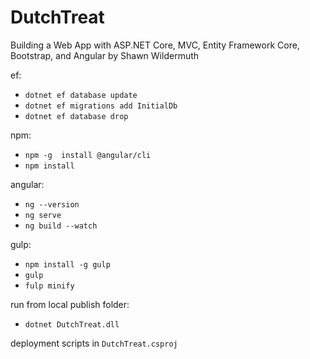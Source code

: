 # DutchTreat

Building a Web App with ASP.NET Core, MVC, Entity Framework Core, Bootstrap, and Angular
by Shawn Wildermuth

ef: 
* `dotnet ef database update`
* `dotnet ef migrations add InitialDb`
* `dotnet ef database drop`

npm:
* `npm -g  install @angular/cli`
* `npm install`

angular:
* `ng --version`
* `ng serve`
* `ng build --watch`

gulp:
* `npm install -g gulp`
* `gulp`
* `fulp minify`

run from local publish folder:
* `dotnet DutchTreat.dll`

deployment scripts in `DutchTreat.csproj`